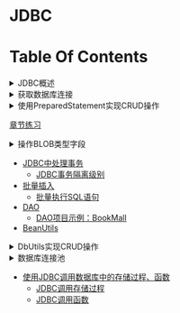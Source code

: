 JDBC
==

# Table Of Contents
<details>
<summary>JDBC概述</summary>

* [JDBC概述](md/JDBC.md#JDBC概述)
    * [java中的数据存储技术](md/JDBC.md#java中的数据存储技术)
    * [JDBC概念](md/JDBC.md#JDBC概念)
    * [JDBC体系结构](md/JDBC.md#JDBC体系结构)
    * [JDBC驱动程序四种类型](md/JDBC.md#JDBC驱动程序四种类型)
    * [JDBC编程步骤](md/JDBC.md#JDBC编程步骤)
</details>

<details>
<summary>获取数据库连接</summary>

* [获取数据库连接](md/JDBC.md#获取数据库连接)
    * [JDBC API](md/JDBC.md#JDBC-API)
    * [要素1：Driver接口实现类](md/JDBC.md#要素1Driver接口实现类)
        * [IntelliJ IDEA扩展jdbc Driver以及多种数据库的jdbc Driver下载地址](md/JDBC.md#IntelliJ-IDEA扩展jdbc-Driver以及多种数据库的jdbc-Driver下载地址)
    * [要素2：URL](md/JDBC.md#要素2URL)
    * [要素3：用户名和密码](md/JDBC.md#要素3用户名和密码)
    * [JDBC连接数据库示例](md/JDBC.md#JDBC连接数据库示例)
</details>

<details>
<summary>使用PreparedStatement实现CRUD操作</summary>

* [使用PreparedStatement实现CRUD操作](md/JDBC.md#使用PreparedStatement实现CRUD操作)
    * [访问数据库并操作](md/JDBC.md#访问数据库并操作)
    * [使用Statement操作数据表及其弊端](md/JDBC.md#使用Statement操作数据表及其弊端)
    * [PreparedStatement的使用](md/JDBC.md#PreparedStatement的使用)
        * [PreparedStatement介绍，如何处理sql语句中的特殊字符。?占位参数原理](md/JDBC.md#PreparedStatement介绍)
        * [获取?占位符SQL语句替换参数后的SQL语句](md/JDBC.md#asSql)
        * [PreparedStatement是如何防止SQL注入的](md/PreparedStatement.md)
        * [PreparedStatement vs Statement](md/JDBC.md#PreparedStatement-vs-Statement)
        * [java与数据库之间的数据类型转换表](md/JDBC.md#java与数据库之间的数据类型转换表)
    * [使用PreparedStatement实现增、删、改操作](md/JDBC.md#使用PreparedStatement实现增删改操作)
    * [使用PreparedStatement实现查询操作](md/JDBC.md#使用PreparedStatement实现查询操作)
    * [ResultSet与ResultSetMetaData](md/JDBC.md#ResultSet与ResultSetMetaData)
        * [ResultSet](md/JDBC.md#ResultSet)
        * [ResultSetMetaData](md/JDBC.md#ResultSetMetaData)
    * [DatabaseMetaData](md/JDBC.md#DatabaseMetaData)
    * [获取插入数据时自动生成的主键值](md/JDBC.md#获取插入数据时自动生成的主键值)
    * [资源的释放](md/JDBC.md#资源的释放)
    * [JDBC API小结](md/JDBC.md#JDBC-API小结)
</details>

[章节练习](day02/src/com/java/exercise/README.md)

<details>
<summary>操作BLOB类型字段</summary>

* [操作BLOB类型字段](md/JDBC.md#操作BLOB类型字段)
    * [MySQL BLOB类型](md/JDBC.md#MySQL-BLOB类型)
    * [向数据表中插入BLOB数据类型](md/JDBC.md#向数据表中插入BLOB数据类型)
    * [更新数据表中的BLOB类型字段](md/JDBC.md#更新数据表中的BLOB类型字段)
    * [读取BLOB类型数据](md/JDBC.md#读取BLOB类型数据)
</details>



* [JDBC中处理事务](md/JDBC.md#JDBC中处理事务)
    * [JDBC事务隔离级别](md/JDBC.md#JDBC事务隔离级别)
* [批量插入](md/JDBC.md#批量插入)
    * [批量执行SQL语句](md/JDBC.md#批量执行SQL语句)
* [DAO](md/JDBC.md#DAO)
    * [DAO项目示例：BookMall](md/JDBC.md#DAO项目示例BookMall)
* [BeanUtils](md/JDBC.md#BeanUtils)

<details>
<summary>DbUtils实现CRUD操作</summary>

* [DbUtils实现CRUD操作](md/JDBC.md#DbUtils实现CRUD操作)
    * [DbUtils简介](md/JDBC.md#DbUtils简介)
    * [DbUtils API主要方法](md/JDBC.md#DbUtils-API主要方法)
    * [QueryRunner类](md/JDBC.md#QueryRunner类)
    * [ResultSetHandler接口及实现类](md/JDBC.md#ResultSetHandler接口及实现类)
    * [QueryLoader](md/JDBC.md#QueryLoader)
</details>    

<details>
<summary>数据库连接池</summary>

* [数据库连接池](md/JDBC.md#数据库连接池)
    * [JDBC数据库连接池的必要性](md/JDBC.md#JDBC数据库连接池的必要性)
    * [数据库连接池技术](md/JDBC.md#数据库连接池技术)
    * [多种开源的数据库连接池](md/JDBC.md#多种开源的数据库连接池)
    * [DBCP数据库连接池](md/JDBC.md#DBCP数据库连接池)
        * [DBCP示例](md/JDBC.md#DBCP示例)
    * [c3p0数据库连接池](md/JDBC.md#c3p0数据库连接池)
        * [c3p0 properties风格配置](md/JDBC.md#c3p0-properties风格配置)
        * [c3p0 xml风格配置](md/JDBC.md#c3p0-xml风格配置)
        * [c3p0示例](md/JDBC.md#c3p0示例)
    * [Druid数据库连接池](md/JDBC.md#Druid数据库连接池)
        * [Druid示例](md/JDBC.md#Druid示例)
</details>

* [使用JDBC调用数据库中的存储过程、函数](md/JDBC.md#使用JDBC调用数据库中的存储过程函数)
    * [JDBC调用存储过程](md/JDBC.md#JDBC调用存储过程)
    * [JDBC调用函数](md/JDBC.md#JDBC调用函数)
